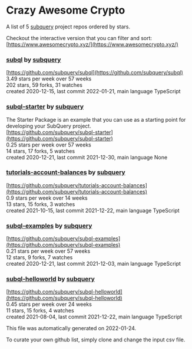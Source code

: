 # Crazy Awesome Crypto
A list of 5 [subquery](https://github.com/subquery) project repos ordered by stars.  

Checkout the interactive version that you can filter and sort: 
[https://www.awesomecrypto.xyz/](https://www.awesomecrypto.xyz/)  


### [subql](https://github.com/subquery/subql) by [subquery](https://github.com/subquery)  
  
[https://github.com/subquery/subql](https://github.com/subquery/subql)  
3.49 stars per week over 57 weeks  
202 stars, 59 forks, 31 watches  
created 2020-12-15, last commit 2022-01-21, main language TypeScript  


### [subql-starter](https://github.com/subquery/subql-starter) by [subquery](https://github.com/subquery)  
The Starter Package is an example that you can use as a starting point for developing your SubQuery project.  
[https://github.com/subquery/subql-starter](https://github.com/subquery/subql-starter)  
0.25 stars per week over 57 weeks  
14 stars, 17 forks, 5 watches  
created 2020-12-21, last commit 2021-12-30, main language None  


### [tutorials-account-balances](https://github.com/subquery/tutorials-account-balances) by [subquery](https://github.com/subquery)  
  
[https://github.com/subquery/tutorials-account-balances](https://github.com/subquery/tutorials-account-balances)  
0.9 stars per week over 14 weeks  
13 stars, 15 forks, 3 watches  
created 2021-10-15, last commit 2021-12-22, main language TypeScript  


### [subql-examples](https://github.com/subquery/subql-examples) by [subquery](https://github.com/subquery)  
  
[https://github.com/subquery/subql-examples](https://github.com/subquery/subql-examples)  
0.21 stars per week over 57 weeks  
12 stars, 9 forks, 7 watches  
created 2020-12-21, last commit 2021-12-03, main language TypeScript  


### [subql-helloworld](https://github.com/subquery/subql-helloworld) by [subquery](https://github.com/subquery)  
  
[https://github.com/subquery/subql-helloworld](https://github.com/subquery/subql-helloworld)  
0.45 stars per week over 24 weeks  
11 stars, 15 forks, 4 watches  
created 2021-08-04, last commit 2021-12-22, main language TypeScript  


This file was automatically generated on 2022-01-24.  

To curate your own github list, simply clone and change the input csv file.  